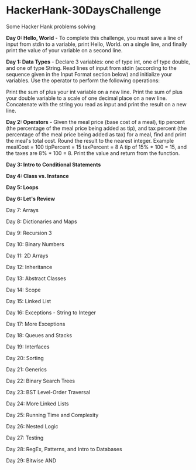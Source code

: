 # HackerHank-30DaysChallenge
Some Hacker Hank problems solving


**Day 0: Hello, World** - To complete this challenge, you must save a line of input from stdin to a variable, print Hello, World. on a single line, and finally print the value of your variable on a second line.


**Day 1: Data Types** - Declare 3 variables: one of type int, one of type double, and one of type String.
Read lines of input from stdin (according to the sequence given in the Input Format section below) and initialize your variables.
Use the operator to perform the following operations:

Print the sum of plus your int variable on a new line.
Print the sum of plus your double variable to a scale of one decimal place on a new line.
Concatenate with the string you read as input and print the result on a new line. 

**Day 2: Operators** - Given the meal price (base cost of a meal), tip percent (the percentage of the meal price being added as tip), and tax percent (the percentage of the meal price being added as tax) for a meal, find and print the meal's total cost. Round the result to the nearest integer.
Example
mealCost = 100
tipPercent = 15
taxPercent = 8
A tip of 15% * 100 = 15, and the taxes are 8% * 100 = 8. Print the value and return from the function.

**Day 3: Intro to Conditional Statements**

**Day 4: Class vs. Instance**

**Day 5: Loops**

**Day 6: Let's Review**

Day 7: Arrays

Day 8: Dictionaries and Maps

Day 9: Recursion 3

Day 10: Binary Numbers

Day 11: 2D Arrays

Day 12: Inheritance

Day 13: Abstract Classes

Day 14: Scope

Day 15: Linked List

Day 16: Exceptions - String to Integer

Day 17: More Exceptions

Day 18: Queues and Stacks

Day 19: Interfaces

Day 20: Sorting

Day 21: Generics

Day 22: Binary Search Trees

Day 23: BST Level-Order Traversal

Day 24: More Linked Lists

Day 25: Running Time and Complexity

Day 26: Nested Logic

Day 27: Testing

Day 28: RegEx, Patterns, and Intro to Databases

Day 29: Bitwise AND
